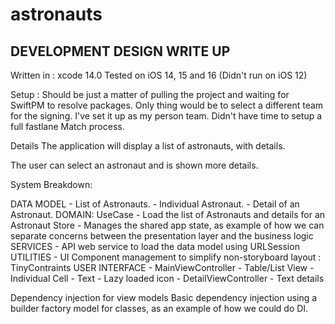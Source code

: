 # astronauts

DEVELOPMENT DESIGN WRITE UP
---------------------------

Written in : xcode 14.0
Tested on iOS 14, 15 and 16 (Didn't run on iOS 12)

Setup : 
Should be just a matter of pulling the project and waiting for SwiftPM to resolve packages.
Only thing would be to select a different team for the signing. I've set it up as my person team.
Didn't have time to setup a full fastlane Match process.

Details
The application will display a list of astronauts, with details.

The user can select an astronaut and is shown more details.

System Breakdown:

DATA MODEL 
    - List of Astronauts. 
    - Individual Astronaut.
    - Detail of an Astronaut.
DOMAIN:
    UseCase
        - Load the list of Astronauts and details for an Astronaut
    Store 
        - Manages the shared app state, as example of how we can separate concerns between the presentation layer and the business logic
SERVICES 
    - API web service to load the data model using URLSession
UTILITIES
    - UI Component management to simplify non-storyboard layout : TinyContraints
USER INTERFACE
    - MainViewController
        - Table/List View
            - Individual Cell
                - Text
                - Lazy loaded icon
    - DetailViewController
        - Text details

Dependency injection for view models
Basic dependency injection using a builder factory model for classes, as an example of how we could do DI.
